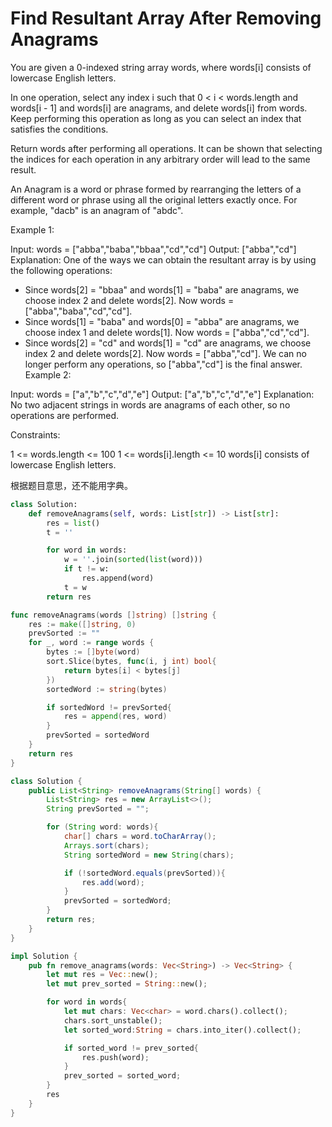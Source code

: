 # Find Resultant Array After Removing Anagrams

You are given a 0-indexed string array words, where words[i] consists of lowercase English letters.

In one operation, select any index i such that 0 < i < words.length and words[i - 1] and words[i] are anagrams, and delete words[i] from words. Keep performing this operation as long as you can select an index that satisfies the conditions.

Return words after performing all operations. It can be shown that selecting the indices for each operation in any arbitrary order will lead to the same result.

An Anagram is a word or phrase formed by rearranging the letters of a different word or phrase using all the original letters exactly once. For example, "dacb" is an anagram of "abdc".

Example 1:

Input: words = ["abba","baba","bbaa","cd","cd"]
Output: ["abba","cd"]
Explanation:
One of the ways we can obtain the resultant array is by using the following operations:
- Since words[2] = "bbaa" and words[1] = "baba" are anagrams, we choose index 2 and delete words[2].
  Now words = ["abba","baba","cd","cd"].
- Since words[1] = "baba" and words[0] = "abba" are anagrams, we choose index 1 and delete words[1].
  Now words = ["abba","cd","cd"].
- Since words[2] = "cd" and words[1] = "cd" are anagrams, we choose index 2 and delete words[2].
  Now words = ["abba","cd"].
We can no longer perform any operations, so ["abba","cd"] is the final answer.
Example 2:

Input: words = ["a","b","c","d","e"]
Output: ["a","b","c","d","e"]
Explanation:
No two adjacent strings in words are anagrams of each other, so no operations are performed.

Constraints:

1 <= words.length <= 100
1 <= words[i].length <= 10
words[i] consists of lowercase English letters.

根据题目意思，还不能用字典。

```python
class Solution:
    def removeAnagrams(self, words: List[str]) -> List[str]:
        res = list()
        t = ''

        for word in words:
            w = ''.join(sorted(list(word)))
            if t != w:
                res.append(word)
            t = w
        return res
```

```go
func removeAnagrams(words []string) []string {
    res := make([]string, 0)
    prevSorted := ""
    for _, word := range words {
        bytes := []byte(word)
        sort.Slice(bytes, func(i, j int) bool{
            return bytes[i] < bytes[j]
        })
        sortedWord := string(bytes)

        if sortedWord != prevSorted{
            res = append(res, word)
        }
        prevSorted = sortedWord
    }
    return res
}
```

```java
class Solution {
    public List<String> removeAnagrams(String[] words) {
        List<String> res = new ArrayList<>();
        String prevSorted = "";

        for (String word: words){
            char[] chars = word.toCharArray();
            Arrays.sort(chars);
            String sortedWord = new String(chars);

            if (!sortedWord.equals(prevSorted)){
                res.add(word);
            }
            prevSorted = sortedWord;
        }
        return res;
    }
}
```

```rust
impl Solution {
    pub fn remove_anagrams(words: Vec<String>) -> Vec<String> {
        let mut res = Vec::new();
        let mut prev_sorted = String::new();

        for word in words{
            let mut chars: Vec<char> = word.chars().collect();
            chars.sort_unstable();
            let sorted_word:String = chars.into_iter().collect();

            if sorted_word != prev_sorted{
                res.push(word);
            }
            prev_sorted = sorted_word;
        }
        res
    }
}
```
